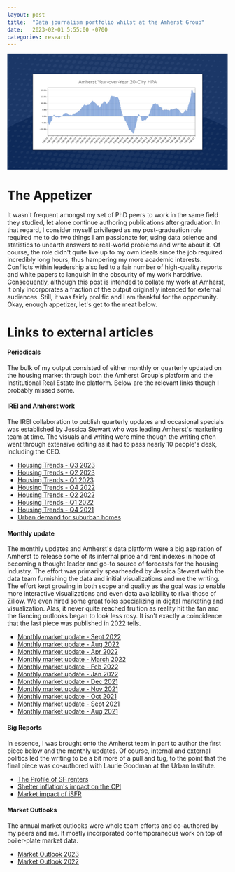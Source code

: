 ```yaml
---
layout: post
title:  "Data journalism portfolio whilst at the Amherst Group"
date:   2023-02-01 5:55:00 -0700
categories: research
---
```


![HPA graphs](/HPAgraph.jpg)

# The Appetizer

It wasn't frequent amongst my set of PhD peers to work in the same field they studied, let alone continue authoring publications after graduation. In that regard, I consider myself privileged as my post-graduation role required me to do two things I am passionate for, using data science and statistics to unearth answers to real-world problems and write about it. Of course, the role didn't quite live up to my own ideals since the job required incredibly long hours, thus hampering my more academic interests. Conflicts within leadership also led to a fair number of high-quality reports and white papers to languish in the obscurity of my work harddrive. Consequently, although this post is intended to collate my work at Amherst, it only incorporates a fraction of the output originally intended for external audiences. Still, it was fairly prolific and I am thankful for the opportunity. Okay, enough appetizer, let's get to the meat below.

# Links to external articles

#### Periodicals

The bulk of my output consisted of either monthly or quarterly updated on the housing market through both the Amherst Group's platform and the Institutional Real Estate Inc platform. Below are the relevant links though I probably missed some.

#### IREI and Amherst work

The IREI collaboration to publish quarterly updates and occasional specials was established by Jessica Stewart who was leading Amherst's marketing team at time. The visuals and writing were mine though the writing often went through extensive editing as it had to pass nearly 10 people's desk, including the CEO.

- [Housing Trends - Q3 2023](https://www.amherst.com/insights/housing-trends-q3-2023/)
- [Housing Trends - Q2 2023](https://www.amherst.com/insights/housing-trends-q2-2023/)
- [Housing Trends - Q1 2023](https://www.amherst.com/insights/housing-trends-q1-2023/)
- [Housing Trends - Q4 2022](https://www.amherst.com/insights/housing-trends-q4-2022/)
- [Housing Trends - Q2 2022](https://www.amherst.com/insights/housing-trends-q2-2022/)
- [Housing Trends - Q1 2022](https://www.amherst.com/insights/housing-trends-q1-2022/)
- [Housing Trends - Q4 2021](https://www.amherst.com/insights/housing-trends-q4-2021/)
- [Urban demand for suburban homes](https://www.amherst.com/insights/strong-urban-dweller-demand-for-suburban-homes-drives-high-home-price-and-rent-growth/)

#### Monthly update

The monthly updates and Amherst's data platform were a big aspiration of Amherst to release some of its internal price and rent indexes in hope of becoming a thought leader and go-to source of forecasts for the housing industry. The effort was primarily spearheaded by Jessica Stewart with the data team furnishing the data and initial visualizations and me the writing. The effort kept growing in both scope and quality as the goal was to enable more interactive visualizations and even data availability to rival those of Zillow. We even hired some great folks specializing in digital marketing and visualization. Alas, it never quite reached fruition as reality hit the fan and the fiancing outlooks began to look less rosy. It isn't exactly a coincidence that the last piece was published in 2022 tells. 

- [Monthly market update - Sept 2022](https://www.amherst.com/insights/august-2022-indices/)
- [Monthly market update - Aug 2022](https://www.amherst.com/insights/interest-rate-hikes-cool-home-price-appreciation-while-single-family-rent-growth-remains-strong/)
- [Monthly market update - Apr 2022](https://www.amherst.com/insights/home-price-appreciation-and-rent-growth-refuse-to-hit-the-brakes/)
- [Monthly market update - March 2022](https://www.amherst.com/insights/home-price-and-rent-growth-remain-strong-despite-inflation-and-geopolitical-uncertainty/)
- [Monthly market update - Feb 2022](https://www.amherst.com/insights/strong-metro-demand-for-suburban-homes-drives-high-home-price-and-rent-growth/)
- [Monthly market update - Jan 2022](https://www.amherst.com/insights/tight-housing-supply-and-high-demand-sustain-strong-home-price-and-rent-growth/)
- [Monthly market update - Dec 2021](https://www.amherst.com/insights/strong-home-price-appreciation-and-rent-growth-endure-through-early-winter/)
- [Monthly market update - Nov 2021](https://www.amherst.com/insights/home-price-and-rent-growth_november-2021/)
- [Monthly market update - Oct 2021](https://www.amherst.com/insights/home-price-appreciation-stabilizes-while-rent-growth-continues-to-strengthen-in-october/)
- [Monthly market update - Sept 2021](https://www.amherst.com/insights/housing-appreciation-seasonally-decelerates-while-rent-growth-continues-to-climb/)
- [Monthly market update - Aug 2021](https://www.amherst.com/insights/fall-heralds-some-relief-from-blistering-home-price-growth/)


#### Big Reports

In essence, I was brought onto the Amherst team in part to author the first piece below and the monthly updates. Of course, internal and external politics led the writing to be a bit more of a pull and tug, to the point that the final piece was co-authored with Laurie Goodman at the Urban Institute. 

- [The Profile of SF renters](https://www.amherst.com/insights/the-profile-of-single-family-renters-and-the-barriers-to-homeownership-that-got-them-here/)
- [Shelter inflation's impact on the CPI](https://www.amherst.com/insights/driving-the-economy-through-the-rear-view-mirror-concerns-behind-shelter-inflations-lag/)
- [Market impact of iSFR](https://www.amherst.com/insights/2022-impact-report/)


#### Market Outlooks

The annual market outlooks were whole team efforts and co-authored by my peers and me. It mostly incorporated contemporaneous work on top of boiler-plate market data. 

- [Market Outlook 2023](https://www.amherst.com/insights/market-outlook-2023/)
- [Market Outlook 2022](https://www.amherst.com/insights/2022-market-outlook/)